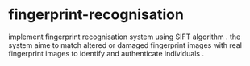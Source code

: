 # fingerprint-recognisation
 implement fingerprint recognisation system using SIFT algorithm . the system aime to match altered or damaged fingerprint images with real fingerprint images to identify and authenticate individuals . 
